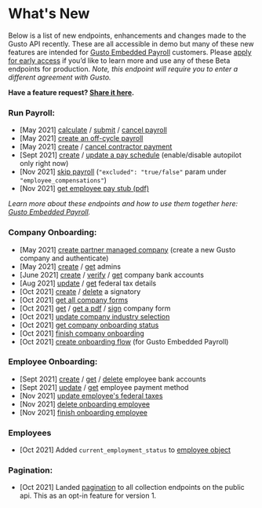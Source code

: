 # What's New

Below is a list of new endpoints, enhancements and changes made to the Gusto API recently. These are all accessible in demo but many of these new features are intended for [Gusto Embedded Payroll](https://gusto.com/embedded-payroll) customers. Please [apply for early access](https://gusto-embedded-payroll.typeform.com/to/iomAQIj3?typeform-source=gusto.com) if you’d like to learn more and use any of these Beta endpoints for production. *Note, this endpoint will require you to enter a different agreement with Gusto.* 

**Have a feature request? [Share it here](https://airtable.com/shrV9BbbCn8DFVJZ8).**

### Run Payroll:
- [May 2021] [calculate](https://gusto.stoplight.io/docs/api/b3A6MTI0MTUzODk-calculate-a-payroll-beta) / [submit](https://gusto.stoplight.io/docs/api/b3A6MTI0MTUzOTA-submit-payroll-beta) / [cancel payroll](https://gusto.stoplight.io/docs/api/b3A6MTI3MzMxMDM-cancel-a-payroll-beta)
- [May 2021] [create an off-cycle payroll](https://gusto.stoplight.io/docs/api/b3A6MTQ3MTExMjU-create-an-off-cycle-payroll-beta)
- [May 2021] [create](https://gusto.stoplight.io/docs/api/b3A6MTIyNTk2MzY-create-a-contractor-payment-beta) / [cancel contractor payment](https://gusto.stoplight.io/docs/api/b3A6MTQ3MTExMjI-cancel-a-contractor-payment-beta)
- [Sept 2021] [create](https://docs.gusto.com/docs/api/b3A6MjA5MTEyMTI-create-a-new-single-pay-schedule) / [update a pay schedule](https://gusto.stoplight.io/docs/api/b3A6MTM3NTg2MDE-update-a-pay-schedule) (enable/disable autopilot only right now)
- [Nov 2021] [skip payroll](https://docs.gusto.com/docs/api/b3A6MTQ3MTExMjg-update-a-payroll) (`"excluded": "true/false"` param under `"employee_compensations"`)
- [Nov 2021] [get employee pay stub (pdf)](https://docs.gusto.com/docs/api/b3A6MjgwMzMyOTE-get-an-employee-pay-stub-pdf)

*Learn more about these endpoints and how to use them together here: [Gusto Embedded Payroll](https://gusto.stoplight.io/docs/api/ZG9jOjE0NzI2OTgy-new-gusto-embedded-payroll).*


### Company Onboarding:
- [May 2021] [create partner managed company](https://gusto.stoplight.io/docs/api/b3A6MTMzNjk4NzY-create-a-partner-managed-company-beta) (create a new Gusto company and authenticate)
- [May 2021] [create](https://gusto.stoplight.io/docs/api/b3A6MTI3NDgwOTU-create-an-admin-for-the-company) / [get](https://gusto.stoplight.io/docs/api/b3A6MTI3NDgwOTQ-get-all-the-admins-at-a-company) admins
- [June 2021] [create](https://gusto.stoplight.io/docs/api/b3A6MTQxMjg0MTE-create-a-company-bank-account) / [verify](https://gusto.stoplight.io/docs/api/b3A6MTQxMzc1MDE-verify-a-company-bank-account) / [get](https://gusto.stoplight.io/docs/api/b3A6MTQxMjg0MTA-get-all-company-bank-accounts) company bank accounts
- [Aug 2021] [update](https://gusto.stoplight.io/docs/api/b3A6MTU3ODY5MjY-update-federal-tax-details)  /  [get](https://gusto.stoplight.io/docs/api/b3A6MTU3ODY5MjU-get-federal-tax-details) federal tax details
- [Oct 2021] [create](https://docs.gusto.com/docs/api/b3A6MjU1Mzg3MDE-create-a-signatory) / [delete](https://docs.gusto.com/docs/api/b3A6MjU1Mzg3MDI-delete-a-signatory) a signatory
- [Oct 2021] [get all company forms](https://docs.gusto.com/docs/api/b3A6MjU1NDc5Njg-get-all-company-forms)
- [Oct 2021] [get](https://docs.gusto.com/docs/api/b3A6MjU1NDc5Njk-get-a-form) / [get a pdf](https://docs.gusto.com/docs/api/b3A6MjU1NDc5NzA-get-a-form-pdf) / [sign](https://docs.gusto.com/docs/api/b3A6MjU1NDc5NzE-sign-a-company-form) company form
- [Oct 2021] [update company industry selection](https://docs.gusto.com/docs/api/b3A6MjU3MDkxNTI-update-a-company-industry-selection)
- [Oct 2021] [get company onboarding status](https://docs.gusto.com/docs/api/b3A6MjU3Mjg5NTQ-get-the-company-s-onboarding-status)
- [Oct 2021] [finish company onboarding](https://docs.gusto.com/docs/api/b3A6MjU3Mjg5NTU-finish-company-onboarding)
- [Oct 2021] [create onboarding flow](https://docs.gusto.com/docs/api/b3A6MjUxNjcyODY-create-a-flow) (for Gusto Embedded Payroll)

### Employee Onboarding:
- [Sept 2021] [create](https://gusto.stoplight.io/docs/api/b3A6MTg1NTAzOTI-create-an-employee-bank-account) / [get](https://gusto.stoplight.io/docs/api/b3A6MTg1NTAzOTE-get-all-employee-bank-accounts) / [delete](https://gusto.stoplight.io/docs/api/b3A6MTg1NTAzOTM-delete-an-employee-bank-account) employee bank accounts
- [Sept 2021] [update](https://docs.gusto.com/docs/api/b3A6MTk0NjI2NTY-update-an-employee-s-payment-method) / [get](https://gusto.stoplight.io/docs/api/b3A6MTk0NjI2NTU-get-an-employee-s-payment-method) employee payment method
- [Nov 2021] [update employee's federal taxes](https://docs.gusto.com/docs/api/b3A6MzEyOTc1OTQ-update-an-employee-s-federal-taxes)
- [Nov 2021] [delete onboarding employee](https://docs.gusto.com/docs/api/b3A6MjU3MTM4NDQ-delete-an-onboarding-employee)
- [Nov 2021] [finish onboarding employee](https://docs.gusto.com/docs/api/b3A6MjU3MTM4NDU-finish-onboarding-an-employee)

### Employees
- [Oct 2021] Added `current_employment_status` to [employee object](https://docs.gusto.com/docs/api/c2NoOjUyMTU4NTA-employee)


### Pagination:
- [Oct 2021] Landed [pagination](https://docs.gusto.com/docs/api/ZG9jOjIzNzA2ODY5-pagination) to all collection endpoints on the public api. This as an opt-in feature for version 1.
